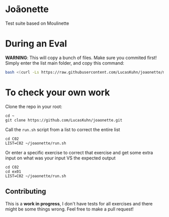 # Joãonette
Test suite based on Moulinette

# During an Eval
**WARNING**: This will copy a bunch of files. Make sure you commited first!
Simply enter the list main folder, and copy this command:
```sh
bash <(curl -Ls https://raw.githubusercontent.com/LucasKuhn/joaonette/main/grademe.sh)
```

# To check your own work
Clone the repo in your root:
```
cd ~
git clone https://github.com/LucasKuhn/joaonette.git
```
Call the `run.sh` script from a list to correct the entire list 
```
cd C02
LIST=C02 ~/joaonette/run.sh
``` 
Or enter a specific exercise to correct that exercise and get some extra input on what was your input VS the expected output 
```
cd C02
cd ex01
LIST=C02 ~/joaonette/run.sh
```

## Contributing 
This is a **work in progress**, I don't have tests for all exercises and there might be some things wrong. Feel free to make a pull request!
